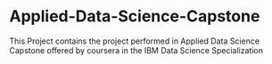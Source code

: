 # Applied-Data-Science-Capstone
This Project contains the project performed in  Applied Data Science Capstone offered by coursera in the IBM Data Science Specialization

